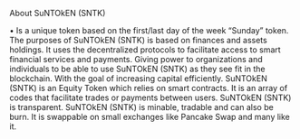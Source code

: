 About SuNTOkEN (SNTK)

•	Is a unique token based on the first/last day of the week “Sunday” token. The purposes of SuNTOkEN (SNTK) is based on finances and assets holdings. It uses the decentralized protocols to facilitate access to smart financial services and payments. Giving power to organizations and individuals to be able to use SuNTOkEN (SNTK) as they see fit in the blockchain. With the goal of increasing capital efficiently. SuNTOkEN (SNTK) is an Equity Token which relies on smart contracts. It is an array of codes that facilitate trades or payments between users. SuNTOkEN (SNTK) is transparent. SuNTOkEN (SNTK) is minable, tradable and can also be burn. It is swappable on small exchanges like Pancake Swap and many like it.
